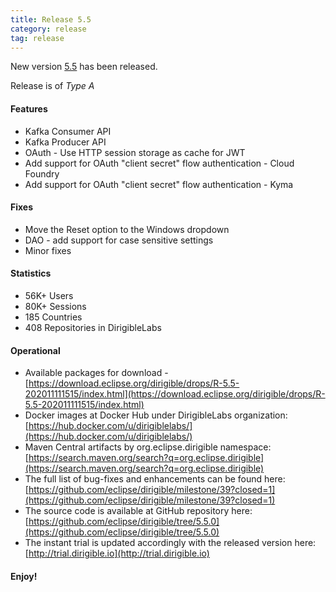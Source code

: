```yaml
---
title: Release 5.5
category: release
tag: release
---
```


New version [5.5](https://download.eclipse.org/dirigible/drops/R-5.5-202011111515/index.html) has been released.

Release is of *Type A*

#### Features

* Kafka Consumer API
* Kafka Producer API
* OAuth - Use HTTP session storage as cache for JWT
* Add support for OAuth "client secret" flow authentication - Cloud Foundry
* Add support for OAuth "client secret" flow authentication - Kyma


#### Fixes

* Move the Reset option to the Windows dropdown
* DAO - add support for case sensitive settings
* Minor fixes


#### Statistics

* 56K+ Users
* 80K+ Sessions
* 185 Countries
* 408 Repositories in DirigibleLabs

#### Operational

* Available packages for download - [https://download.eclipse.org/dirigible/drops/R-5.5-202011111515/index.html](https://download.eclipse.org/dirigible/drops/R-5.5-202011111515/index.html)
* Docker images at Docker Hub under DirigibleLabs organization:	[https://hub.docker.com/u/dirigiblelabs/](https://hub.docker.com/u/dirigiblelabs/)
* Maven Central artifacts by org.eclipse.dirigible namespace: [https://search.maven.org/search?q=org.eclipse.dirigible](https://search.maven.org/search?q=org.eclipse.dirigible)
* The full list of bug-fixes and enhancements can be found here: [https://github.com/eclipse/dirigible/milestone/39?closed=1](https://github.com/eclipse/dirigible/milestone/39?closed=1)
* The source code is available at GitHub repository here: [https://github.com/eclipse/dirigible/tree/5.5.0](https://github.com/eclipse/dirigible/tree/5.5.0)
* The instant trial is updated accordingly with the released version here: [http://trial.dirigible.io](http://trial.dirigible.io)

#### Enjoy!
